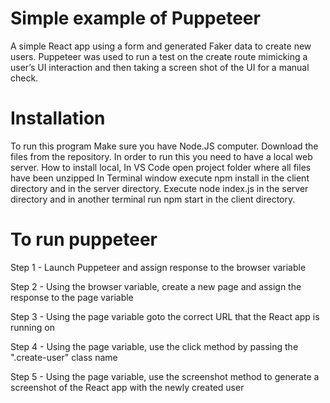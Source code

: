 # Simple example of Puppeteer

A simple React app using a form and generated Faker data to create 
new users. Puppeteer was used to run a test on the create route 
mimicking a user’s UI interaction and then taking a screen shot of 
the UI for a manual check.

# Installation

To run this program Make sure you have Node.JS computer. Download 
the files from the repository. In order to run this you need to 
have a local web server. How to install local, In VS Code open 
project folder where all files have been unzipped In Terminal 
window execute npm install in the client directory and in the 
server directory. Execute node index.js in the server directory and 
in another terminal run npm start in the client directory.

# To run puppeteer 

Step 1 - Launch Puppeteer and assign response to the browser variable

Step 2 - Using the browser variable, create a new page and assign the response to the page variable

Step 3 - Using the page variable goto the correct URL that the React app is running on

Step 4 - Using the page variable, use the click method by passing the ".create-user" class name

Step 5 - Using the page variable, use the screenshot method to generate a screenshot of the React app with the newly created user
